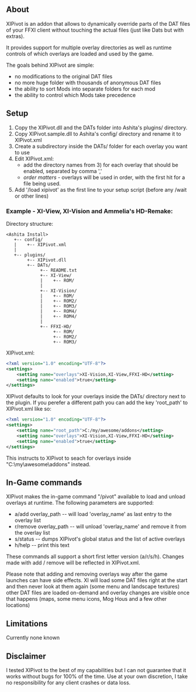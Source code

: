 ## About

XIPivot is an addon that allows to dynamically override parts of the DAT files
of your FFXI client without touching the actual files (just like Dats but with extras).

It provides support for multiple overlay directories as well as runtime controls
of which overlays are loaded and used by the game.

The goals behind XIPivot are simple:
- no modifications to the original DAT files
- no more huge folder with thousands of anonymous DAT files
- the ability to sort Mods into separate folders for each mod
- the ability to control which Mods take precedence

## Setup

1) Copy the XIPivot.dll and the DATs folder into Ashita's plugins/ directory.
2) Copy XIPivot.sample.dll to Ashita's config/ directory and rename it to XIPivot.xml
3) Create a subdirectory inside the DATs/ folder for each overlay you want to use
4) Edit XIPivot.xml:
   - add the directory names from 3) for each overlay that should be enabled, separated by comma ','
   - *order matters* - overlays will be used in order, with the first hit for a file being used.
5) Add '/load xipivot' as the first line to your setup script (before any /wait or other lines)

### Example - XI-View, XI-Vision and Ammelia's HD-Remake:

Directory structure:
```
<Ashita Install>
   +-- config/
   |    +-- XIPivot.xml
   |
   +-- plugins/
        +-- XIPivot.dll
        +-- DATs/
             +-- README.txt
             +-- XI-View/
             |    +-- ROM/
             |
             +-- XI-Vision/
             |    +-- ROM/
             |    +-- ROM2/
             |    +-- ROM3/
             |    +-- ROM4/
             |    +-- ROM4/
             |
             +-- FFXI-HD/
                  +-- ROM/
                  +-- ROM2/
                  +-- ROM3/

```

XIPivot.xml:

```xml
<?xml version="1.0" encoding="UTF-8"?>
<settings>
    <setting name="overlays">XI-Vision,XI-View,FFXI-HD</setting>
    <setting name="enabled">true</setting>
</settings>
```

XIPivot defaults to look for your overlays inside the DATs/ directory next to the plugin.
If you perefer a different path you can add the key 'root_path' to XIPivot.xml like so:

```xml
<?xml version="1.0" encoding="UTF-8"?>
<settings>
    <setting name="root_path">C:/my/awesome/addons</setting>
    <setting name="overlays">XI-Vision,XI-View,FFXI-HD</setting>
    <setting name="enabled">true</setting>
</settings>
```

This instructs to XIPivot to seach for overlays inside "C:\my\awesome\addons" instead.

## In-Game commands

XIPivot makes the in-game command "/pivot" available to load and unload overlays at runtime.
The following parameters are supported:

- a/add overlay_path     -- will load 'overlay_name' as last entry to the overlay list
- r/remove overlay_path  -- will unload 'overlay_name' and remove it from the overlay list
- s/status               -- dumps XIPivot's global status and the list of active overlays
- h/help                 -- print this text

These commands all support a short first letter version (a/r/s/h).
Changes made with add / remove will be reflected in XIPivot.xml.

Please note that adding and removing overlays way after the game launches can have side effects.
XI will load some DAT files right at the start and then never look at them again (some menu and landscape textures)
other DAT files are loaded on-demand and overlay changes are visible once that happens (maps, some menu icons, Mog Hous and a few other locations)

## Limitations

Currently none known

## Disclaimer

I tested XIPivot to the best of my capabilities but I can not guarantee that it works without bugs for 100% of the time.
Use at your own discretion, I take no responsibility for any client crashes or data loss.
